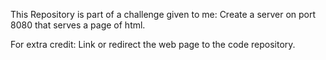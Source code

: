 This Repository is part of a challenge given to me:
Create a server on port 8080 that serves a page of html.

For extra credit:
Link or redirect the web page to the code repository.
